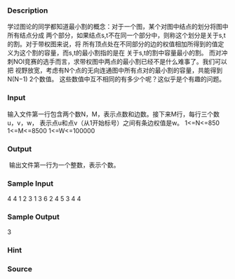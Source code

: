 
### Description
学过图论的同学都知道最小割的概念：对于一个图，某个对图中结点的划分将图中所有结点分成
两个部分，如果结点s,t不在同一个部分中，则称这个划分是关于s,t的割。对于带权图来说，将
所有顶点处在不同部分的边的权值相加所得到的值定义为这个割的容量，而s,t的最小割指的是在
关于s,t的割中容量最小的割。
而对冲刺NOI竞赛的选手而言，求带权图中两点的最小割已经不是什么难事了。我们可以把
视野放宽，考虑有N个点的无向连通图中所有点对的最小割的容量，共能得到N(N−1)
2个数值。
这些数值中互不相同的有多少个呢？这似乎是个有趣的问题。

### Input
输入文件第一行包含两个数N，M，表示点数和边数。接下来M行，每行三个数u，v，w，
表示点u和点v（从1开始标号）之间有条边权值是w。
1<=N<=850 1<=M<=8500 1<=W<=100000

### Output
 输出文件第一行为一个整数，表示个数。

### Sample Input
4 4
1 2 3
1 3 6
2 4 5
3 4 4
### Sample Output
3

### Hint

### Source
